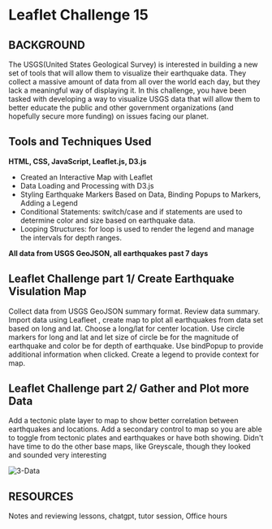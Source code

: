 # Leaflet Challenge 15

## BACKGROUND
The USGS(United States Geological Survey) is interested in building a new set of tools that will allow them to visualize their earthquake data. They collect a massive amount of data from all over the world each day, but they lack a meaningful way of displaying it. In this challenge, you have been tasked with developing a way to visualize USGS data that will allow them to better educate the public and other government organizations (and hopefully secure more funding) on issues facing our planet.

## Tools and Techniques Used
**HTML, CSS, JavaScript, Leaflet.js, D3.js**
- Created an Interactive Map with Leaflet
- Data Loading and Processing with D3.js
- Styling Earthquake Markers Based on Data, Binding Popups to Markers, Adding a Legend
- Conditional Statements: switch/case and if statements are used to determine color and size based on earthquake data.
- Looping Structures: for loop is used to render the legend and manage the intervals for depth ranges.

**All data from USGS GeoJSON, all earthquakes past 7 days**

## Leaflet Challenge part 1/ Create Earthquake Visulation Map

Collect data from USGS GeoJSON summary format. Review data summary. Import data using Leafleet , create map to plot all earthquakes from 
data set based on long and lat. Choose a long/lat for center location. Use circle markers for long and lat and let size of circle be for 
the magnitude of earthquake and color be for depth of earthquake. Use bindPopup to provide additional information when clicked. 
Create a legend to provide context for map.

## Leaflet Challenge part 2/ Gather and Plot more Data

Add a tectonic plate layer to map to show better correlation between earthquakes and locations. Add a secondary control to map so 
you are able to toggle from tectonic plates and earthquakes or have both showing. Didn't have time to do the other base
maps, like Greyscale, though they looked and sounded very interesting

![3-Data](https://github.com/user-attachments/assets/4e20b2d3-fc2f-4577-88c1-dc1906a03907)



## RESOURCES

Notes and reviewing lessons, chatgpt, tutor session, Office hours                




